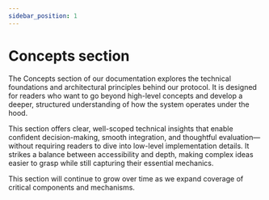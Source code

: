 ```yaml
---
sidebar_position: 1   
---
```


# Concepts section

The Concepts section of our documentation explores the technical foundations and architectural principles behind our protocol. It is designed for readers who want to go beyond high-level concepts and develop a deeper, structured understanding of how the system operates under the hood.

This section offers clear, well-scoped technical insights that enable confident decision-making, smooth integration, and thoughtful evaluation—without requiring readers to dive into low-level implementation details. It strikes a balance between accessibility and depth, making complex ideas easier to grasp while still capturing their essential mechanics.

This section will continue to grow over time as we expand coverage of critical components and mechanisms.
